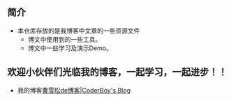 ## 简介
- 本仓库存放的是我博客中文章的一些资源文件
    - 博文中使用到的一些工具。
    - 博文中一些学习及演示Demo。

## 欢迎小伙伴们光临我的博客，一起学习，一起进步！！
- 我的博客[曹雪松de博客|CoderBoy's Blog](https://sevencho.github.io/)




